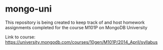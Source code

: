 mongo-uni
=========
This repository is being created to keep track of and host homework assignments completed for the course M101P on MongoDB University

Link to course: https://university.mongodb.com/courses/10gen/M101P/2014_April/syllabus